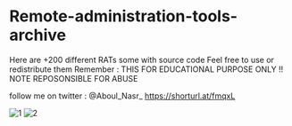 # Remote-administration-tools-archive
Here are +200 different RATs some with source code 
Feel free to use or redistribute them
Remember : THIS FOR EDUCATIONAL PURPOSE ONLY !! NOTE REPOSONSIBLE FOR ABUSE
 
follow me on twitter :  @Aboul_Nasr_  https://shorturl.at/fmqxL 

![1](https://github.com/x-cod3r/Remote-administration-tools-archive/assets/15794284/9a5cd9d2-fd8e-425c-80eb-666fb13843bb)
![2](https://github.com/x-cod3r/Remote-administration-tools-archive/assets/15794284/43af70ff-8fea-49fd-a5b8-d13172c3ff69)

